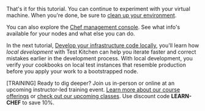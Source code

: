 That's it for this tutorial. You can continue to experiment with your virtual machine. When you're done, be sure to [clean up your environment](/manage-a-node/ubuntu/update-your-nodes-configuration#howtocleanupyourenvironment).

You can also explore the [Chef management console](https://manage.chef.io). See what info's available for your nodes and what else you can do.

In the next tutorial, [Develop your infrastructure code locally](/local-development/ubuntu/), you'll learn how _local development_ with Test Kitchen can help you iterate faster and correct mistakes earlier in the development process. With local development, you verify your cookbooks on local test instances that resemble production before you apply your work to a bootstrapped node.

[TRAINING] Ready to dig deeper? Join us in-person or online at an upcoming instructor-led training event. [Learn more about our course offerings](https://www.chef.io/training/) or [check out our upcoming classes](https://www.chef.io/blog/events/category/training-events/). Use discount code **LEARN-CHEF** to save 10%.
